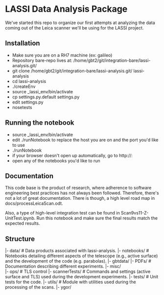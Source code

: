 # LASSI Data Analysis Package

We've started this repo to organize our first attempts at analyzing the 
data coming out of the Leica scanner we'll be using for the LASSI project.


## Installation

   * Make sure you are on a RH7 machine (ex: galileo)
   * Repository bare-repo lives at: /home/gbt2/git/integration-bare/lassi-analysis.git/
   * git clone /home/gbt2/git/integration-bare/lassi-analysis.git/ lassi-analysis
   * cd lassi-analysis
   * ./createEnv
   * source <username>_lassi_env/bin/activate
   * cp settings.py.default settings.py
   * edit settings.py
   * nosetests

## Running the notebook

   * source <username>_lassi_env/bin/activate
   * edit ./runNotebook to replace the host you are on and the port you'd like to use
   * ./runNotebook
   * if your browser doesn't open up automatically, go to  http://<host>:<port>
   * open any of the notebooks you'd like to run   

## Documentation

This code base is the product of research, where adherence to software engineering best practices has not always been followed.  Therefore, there's not a lot of great documentation.  There is though, a high level road map in docs/processLeicaScan.odt.

Also, a type of high-level integration test can be found in Scan9vs11-Z-UnitTest.ipynb.  Run this notebook and make sure the final results match the expected results.

## Structure

  |- data/         # Data products associated with lassi-analysis.
  |- notebooks/    # Notebooks detailing different aspects of the telescope (e.g., active surface) and the development of the code (e.g. parabolas).
  |- gbtdata/
  |- PDFs/         # Documentation describing different experiments.
  |- misc/    
  |- ops/          # TLS control
  |- scannerTests/ # Commands and settings (active surface and TLS) used during the development experiments.
  |- tests/        # Unit tests for the code.
  |- utils/        # Module with utilities used during the processing of the scans.
  |- ygor/         
